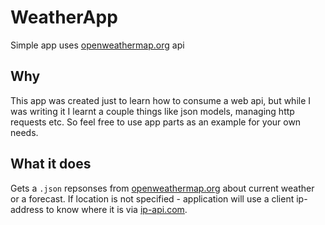 # WeatherApp
Simple app uses [openweathermap.org](https://openweathermap.org) api
## Why
This app was created just to learn how to consume a web api, but while I was writing it I learnt a couple things like json models,
managing http requests etc. So feel free to use app parts as an example for your own needs.
## What it does
Gets a `.json` repsonses from [openweathermap.org](https://openweathermap.org) about current weather or a forecast. If location is not specified - application 
will use a client ip-address to know where it is via [ip-api.com](https://ip-api.com/).
